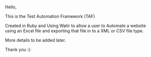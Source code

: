 Hello, 

This is the Test Automation Framework (TAF)

Created in Ruby and Using Watir to allow a user to Automate a website using an Excel file and exporting that file in to a XML or CSV file type.

More details to be added later.


Thank you :): 
